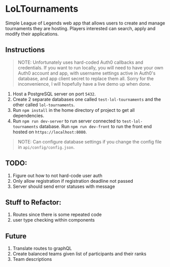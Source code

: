 # LoLTournaments
Simple League of Legends web app that allows users to create and manage tournaments they are hosting. Players interested can search, apply and modify their applications.

## Instructions
>NOTE: Unfortunately uses hard-coded Auth0 callbacks and credentials. If you want to run locally, you will need to have your own Auth0 account and app, with username settings active in Auth0's database, and app client secret to replace them all. Sorry for the inconvenience, I will hopefully have a live demo up when done.

1. Host a PostgreSQL server on port `5432`.
2. Create 2 separate databases one called `test-lol-tournaments` and the other called `lol-tournaments`.
3. Run `npm install` in the home directory of project to get all dependencies.
4. Run `npm run dev-server` to run server connected to `test-lol-tournaments` database. Run `npm run dev-front` to run the front end hosted on `https://localhost:8080`.

>NOTE: Can configure database settings if you change the config file in `api/config/config.json`.

## TODO:
1. Figure out how to not hard-code user auth
2. Only allow registration if registration deadline not passed
3. Server should send error statuses with message

## Stuff to Refactor:
1. Routes since there is some repeated code
2. user type checking within components

## Future
1. Translate routes to graphQL
2. Create balanced teams given list of participants and their ranks
5. Team descriptions
